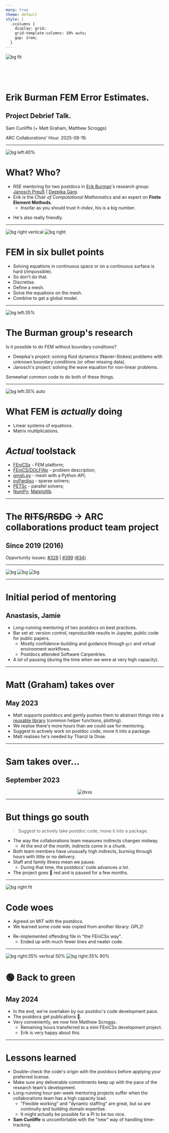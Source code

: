 ```yaml
---
marp: true
theme: default
style: |
  .ccolumns {
    display: grid;
    grid-template-columns: 50% auto;
    gap: 1rem;
  }
---
```


![bg fit](assets/ucl-banner.png)

<br/><br/><br/><!-- aesthetic vspace so the title isn't too close to the UCL banner -->

<!-- if html tags appear then: https://github.com/marp-team/marpit/issues/178#issuecomment-511106762 -->

# Erik Burman FEM Error Estimates.

## Project Debrief Talk.

Sam Cunliffe (+ Matt Graham, Matthew Scroggs)

ARC Collaborations' Hour. 2025-08-19.

---

<!--
paginate: true
_footer: © E. Burman, Linkedin.
-->

![bg left:40%](assets/erik-linkedin.jpg)

# What? Who?

- RSE mentoring for two postdocs in [Erik Burman](https://profiles.ucl.ac.uk/36640)'s research group:
  [Janosch Preuẞ](https://www.mps.mpg.de/7387373/pm-20220516-promotionspreis-fuer-janosch-preuss) | [Deepika Garg](https://www.researchgate.net/profile/Deepika-Garg-9).
- Erik is the _Chair of Computational Mathematics_ and an expert on **Finite Element Methods**.
  - Insofar as you should trust _h-index_, his is a big number.

* He's also really friendly.

---

![bg right vertical](assets/airbus-a380-mesh.webp)
![bg right](assets/airbus-a380-heat.jpg)

<!--
footer: S. Cunliffe, 2025-08-18.
-->

# FEM in six bullet points

- Solving equations in continuous space or on a continuous surface is hard (/impossible).
- So don't do that.
- Discretise.
- Define a mesh.
- Solve the equations on the mesh.
- Combine to get a global model.

---

<!--
_footer: Image: © UCL
-->

![bg left:35%](assets/ucl-maths.jpg)

# The Burman group's research

Is it possible to do FEM without boundary conditions?

- Deepika's project: solving fluid dynamics (Navier-Stokes) problems with unknown boundary conditions (or other missing data).
- Janosch's project: solving the wave equation for non-linear problems.

Somewhat common code to do both of these things.

---

<!--
_footer: Logo: © The FEniCS project
-->

![bg left:35% auto](assets/fenics.png)

# What FEM is _actually_ doing

- Linear systems of equations.
- Matrix multiplications.

# _Actual_ toolstack

- [FEniCSx](https://docs.fenicsproject.org/) - FEM platform;
- [FEniCS/DOLFINx](https://docs.fenicsproject.org/dolfinx/v0.9.0/python/) - problem description;
- [gmsh.py](https://gmsh.info) - mesh with a Python API;
- [pyPardiso](https://github.com/haasad/PyPardiso) - sparse solvers;
- [PETSc](https://petsc.org/release/petsc4py/) - parallel solvers;
- [NumPy](https://numpy.org/); [Matplotlib](https://matplotlib.org/).

---

# The ~~RITS/RSDG~~ → ARC collaborations product team project

## Since 2019 (2016)

Opportunity issues: [#329](https://github.com/UCL-ARC/arc-opportunities-tracker/issues/329) | [#399](https://github.com/UCL-ARC/arc-opportunities-tracker/issues/399) ([#34](https://github.com/UCL-ARC/arc-opportunities-tracker/issues/34))

---

<!--
_header: "Image credits: Software Sustainability Institute, A. Georgoulas, J. Quinn"
-->

![bg](assets/david.jpg)
![bg](assets/anastasis.jpg)
![bg](assets/jamie.jpg)

---

# Initial period of mentoring

## Anastasis, Jamie

- Long-running mentoring of two postdocs on best practices.
- Bar set at: version control, reproducible results in Jupyter, public code for public papers.
  - Mostly confidence-building and guidance through `git` and virtual environment workflows.
  - Postdocs attended Software Carpentries.
- A _lot_ of pausing (during the time when we were at very high capacity).

---

# Matt (Graham) takes over

## May 2023

- Matt supports postdocs and gently pushes them to abstract things into a [reusable library](https://github.com/ucl/dxh) (common helper functions, plotting).
- We realise there's more hours than we could use for mentoring.
- Suggest to actively work on postdoc code, move it into a package.
- Matt realises he's needed by Thanzi la Onse.

---

# Sam takes over...

## September 2023

<center>

![dxss](assets/dxss.png)

</center>

---

# But things go south

> Suggest to actively take postdoc code, move it into a package.

<!-- prettier-ignore-start -->

* The way the collaborations team measures indirects changes midway.
  - At the end of the month, indirects come in a chunk.
* Both team members have unusually high indirects, burning through hours with little or no delivery.
* Staff and family illness mean we pause.
  - During that time, the postdocs' code advances _a lot_.
* The project goes 🔴 red and is paused for a few months.

<!-- prettier-ignore-end -->

---

![bg right fit](assets/gpl.png)

# Code woes

- Agreed on MIT with the postdocs.
- We learned some code was copied from another library: GPL2!

* Re-implemented offending file in "the FEniCSx way".
  - Ended up with much fewer lines and neater code.

---

![bg right:35% vertical 50%](assets/dms-matt-jonc.png)
![bg right:35% 90%](assets/matt-basix.png)

# 🟢 Back to green

## May 2024

- In the end, we're overtaken by our postdoc's code development pace.
- The postdocs get publications 🎉.
- Very conveniently, we now hire Matthew Scroggs.
  - Remaining hours transferred to a mini FEniCSx development project.
  - Erik is very happy about this.

---

# Lessons learned

- Double-check the code's origin with the postdocs before applying your preferred license.
- Make sure any deliverable commitments keep up with the pace of the research team's development.
- Long-running hour-per-week mentoring projects suffer when the collaborations team has a high capacity load.
  - "Flexible working" and "dynamic staffing" are great, but so are continuity and building domain expertise.
  - It might actually be possible for a PI to be _too_ nice.
- **Sam Cunliffe** is uncomfortable with the "new" way of handling time-tracking.
